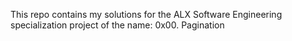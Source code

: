 This repo contains my solutions for the ALX Software Engineering specialization project of the name: 0x00. Pagination
